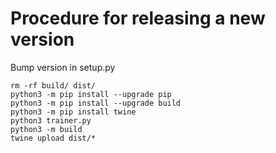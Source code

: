 # Procedure for releasing a new version
Bump version in setup.py
```
rm -rf build/ dist/
python3 -m pip install --upgrade pip
python3 -m pip install --upgrade build
python3 -m pip install twine
python3 trainer.py
python3 -m build
twine upload dist/*
```